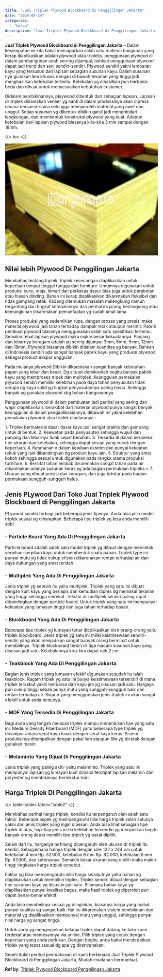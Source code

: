 ```yaml
---
title: "Jual Triplek Plywood Blockboard di Penggilingan Jakarta"
date: "2024-05-24"
categories: 
  - "harga"
description: "Jual Triplek Plywood Blockboard di Penggilingan Jakarta. Sepeti itulah perihal pembahasan dr kami berkenaan Jual Triplek Plywood Blockboard di Penggilingan J..."
---
```


**Jual Triplek Plywood Blockboard di Penggilingan Jakarta** – Dalam kesempatan ini kita bakal memaparkan salah satu material bangunan yang kerap diaplikasikan adalah plywood atau tripleks. penggunaan plywood di dalam pembangunan udah serring dijumpai, bahkan penggunaan plywood dapat jadi trend dan seni sendiri-sendiri. Plywood sendiri yakni lembaran kayu yang tersusun dari lapisan sebagian susunan kayu. Dalam susunan nya gunakan lem khusus dengan di bawah tekanan yang tinggi jadi menghasilkan ketebalan tertentu. Ketebalan yg dihasilkan pun berbeda-beda dan dibuat untuk menyesuaikan kebutuhan customer.

Didalam pembikinannya, playwood dibentuk dari sebagian lapisan. Lapisan dr triplek dinamakan veneer yg nanti di dalam produksinya akan dipress secara bersama-sama sehingga memperoleh material yang awet dan unggul. Setiap susunan yg dibentuk dibikin ganjil jadi menghindari lengkungan, dan membentuk konstruksi plywood yang kuat. Adapun ketebalan dari lapisan plywood biasanya kira-kira 3 mm sampai dengan 18mm.

{{< toc >}}

![Jual Triplek Plywood Blockboard di Penggilingan Jakarta](/images/jual-triplek-murah-14.png)

## Nilai lebih Plywood Di Penggilingan Jakarta

Membahas tentang triplek, triplek keseriangan diaplikasikan untuk keperluan tempat tinggal tangga dan furniture. Umumnya digunakan untuk produksi kursi, meja, lemari dan perkakas dapur bisa juga untuk perabotan atau hiasan dinding. Bahan ini kerap diaplikasikan dikarenakan fleksibel dan tidak gampang retak. Kadang ditemukan masalah melengkung namun tergantung dari tingkat ketebalannya dan perihal ini jarang berlangsung atau kemungkinan dikarenakan pemanfaatan yg sudah amat lama.

Proses produksi yang sedemikian rupa, dengan proses yang presisi maka material plywood jadi tahan terhadap dampak retak ataupun melintir. Pabrik pembuat plywood biasanya menggunakan salah satu spesifikasi tertentu. Semakin tebal lapisan plywood maka makin besar kekuatannya. Panjang dan lebarnya beragam adalah yg sering dijumpai 3mm, 6mm, 9mm, 12mm dan 18mm. Plywood biasanya dibikin didalam kuantitas yg banyak. Bahkan di Indonesia sendiri ada sangat banyak pabrik kayu yang produksi plywood sebagai product ekspor unggulan.

Pada mulanya plywood Dibikin dikarenakan sangat banyak kebutuhan papan yang lebar dan besar. Dg situasi demikianlah begitu banyak pabrik kayu yang memproses tripek dan multiplek. Keunggulan pemakaian plywood sendiri memiliki kelebihan pada daya tahan penyusutan tidak serupa dg kayu solid yg tingkat penyusutannya paling besar. Sehingga banyak yg gunakan plywood sbg bahan bangunannya.

Penggunaan plywood di dalam pembuatan jadi perihal yang sering dan wajar diaplikasikan. berakibat dari material plywood punya sangat banyak keunggulan di dalam pengaplikasiannya. dibawah ini yakni kelebihan pemakaian plywood atau triplek diantaranya :

1\. Triplek bermaterial dasar dasar kayu jadi sangat praktis dan gampang untuk di bentuk. 2. Keawetan pada penyusutan sehingga wujud dan panjang dan lebarnya tidak cepat berubah. 3. Tersedia di dalam beraneka tipe ukuran dan ketebalan, sehingga dapat sesuai yang cocok dengan keperluan. 4. Ketahanan didalam keadaan ekstrim dan punyai kekuatan tekuk yang lain dibandingkan dg product kayu lain. 5. Struktur yang amat kokoh sehingga sesuai untuk digunakan pada rangka utama produksi furniture. 6. Bersifat tahan lembab dikarenakan sangat tahan pada air dikarenakan adanya susunan keras yg ada bagian permukaan tripleks.< 7. Ukuran yang dibuat presisi dan seragam, dan juga tekstur pada bagian permukaan sungguh-sungguh halus.

## Jenis PLywood Dari Toko Jual Triplek Plywood Blockboard di Penggilingan Jakarta

PLywood sendiri terbagi jadi beberapa jenis tipenya. Anda bisa pilih model triplek sesuai yg diharapkan. Beberapa tipe triplek yg bisa anda memilih sbb!

### \- Particle Board Yang Ada Di Penggilingan Jakarta

Particle board adalah salah satu model triplek yg dibuat dengan mencetak serpihan-serpihan kayu untuk membentuk suatu papan. Triplek type ini punyai mutu yg tidak cukup efisien dikarenakan rentan terhadap air dan daya dukungan yang amat rendah.

### \- Multiplek Yang Ada Di Penggilingan Jakarta

Jenis triplek yg setelah itu yaitu multiplek. Triplek yang satu ini dibuat dengan kulit kayu yang berlapis dan kemudian dipres dg memakai tekanan yang tinggi sehingga merekat. Tekstur dr multiplek sendiri paling rapat dibandingkan dengan particle board. Untuk triplek yang satu ini mempunyai kekuatan yang lumayan tinggi dan juga tahan terhadap basah.

### \- Blockboard Yang Ada Di Penggilingan Jakarta

Beberapa tipe triplek yg lumayan tenar diaplikasikan oleh orang-orang yaitu triplek blockboard. Jenis triplek yg satu ini miliki keistimewaan sendiri-sendiri yang akan menjadikan sangat banyak orang berminat untuk membelinya. Triplek blockboard terdiri dr tiga macam susunan kayu yang disusun jadi satu. Ketebalannya kira-kira dapat raih 2 cm.

### \- Teakblock Yang Ada Di Penggilingan Jakarta

Bagian jenis triplek yang lumayan efektif digunakan sesudah itu ialah teakblock. Ragam triplek yg satu ini punya keistimewaan tersendiri di mana triplek tersebut yakni lembaran dari kayu jati yg disusun jadi satu. Hargaya pun cukup tinggi sebab punya mutu yang sungguh-sungguh baik dan rentan terhadap air. Siapun yang menggunakan jenis triplek ini akan sangat efektif untuk anda tentunya.

### \- MDF Yang Tersedia Di Penggilingan Jakarta

Bagi anda yang tengah melacak triplek mampu menentukan tipe yang satu ini. Medium Density Fiberboard (MDF) yaitu beberapa type triplek yg dicampur antara serat kayu lunak dengan serat kayu keras. Sistem produksinya ditempelkan dengan pakai lem ataupun lilin yg dicetak dengan gunakan mesin.

### \- Melaminto Yang Dijual Di Penggilingan Jakarta

Jenis triplek yang paling akhir yaitu melaminto. Triplek yang satu ini mempunyai lapisan yg lumayan kuat dimana terdapat lapisan melamin dan polyester yg membikinnya bertekstur licin.

## Harga Triplek Di Penggilingan Jakarta

{{< table-tables table="table2" >}}

Membahas perihal harga triplek, kondisi itu terpengaruh oleh salah satu faktor. Beberapa aspek yg mempengaruhi nilai harga triplek salah satunya yakni dari jenis triplek yang ingin dipesan. Anda bisa lihat sebagian tipe triplek di atas, tiap-tiap jenis miliki kelebihan tersendiri yg menjadikan begitu banyak orang dapat memilih tipe triplek yg bakal dipilih.

Selain dari itu, harganya terhitung dipengaruhi oleh ukuran dr triplek itu sendiri. Sebagaimana halnya triplek dengan size 122 x 244 cm untuk ketebalan 4 mm Rp. 52.000, ketebalan 6 mm Rp. 82.000, ketebalan 8 mm Rp. 87.000, dan seterusnya. Semakin besar ukuran yang dipilih maka makin tinggi tingkatan harga triplek tersebut.

Faktor yg bisa mempengaruhi nilai harga selanjutnya yaitu bahan yg diaplikasikan untuk membikin triplek. Triplek sendiri dibuat dengan sebagian tipe susunan kayu yg disusun jadi satu. Bilamana bahan kayu yg diaplikasikan punyai kwalitas bagus, maka hasil triplek yg diperoleh pun dapat benar-benar efektif.

Anda bisa membelinya sesuai yg diinginkan, biasanya harga yang mahal punyai kualitas yg sangat baik. Hal itu dikarenakan sistem pembikinan dan material yg diaplikasikan mempunyai mutu yang unggul, sehingga punyai nilai harga yg sangat tinggi.

Untuk anda yg menginginkan belanja triplek dapat datang ke toko kami terdekat atau memesannya via online. Pilih triplek yang cocok dengan keperluan yang anda perlukan. Dengan begitu, anda bakal mendapatkan triplek yang tepat sesuai dg apa yg direncanakan.

Sepeti itulah perihal pembahasan dr kami berkenaan Jual Triplek Plywood Blockboard di Penggilingan Jakarta, Mudah-mudahan bermanfaat.

**Ref by:** [Triplek Plywood Blockboard Penggilingan Jakarta](https://id.wikipedia.org/wiki/Triplek)
